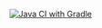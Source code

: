 [![Java CI with Gradle](https://github.com/LeontevTest/hw-5.2-patterns/actions/workflows/gradle.yml/badge.svg)](https://github.com/LeontevTest/hw-5.2-patterns/actions/workflows/gradle.yml)